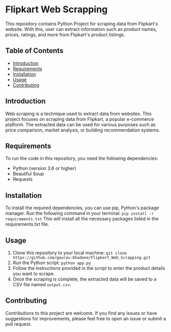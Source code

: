 # Flipkart Web Scrapping

This repository contains Python Project for scraping data from Flipkart's website. With this, user can extract information such as product names, prices, ratings, and more from Flipkart's product listings.

## Table of Contents

- [Introduction](#introduction)
- [Requirements](#requirements)
- [Installation](#installation)
- [Usage](#usage)
- [Contributing](#contributing)

## Introduction

Web scraping is a technique used to extract data from websites. This project focuses on scraping data from Flipkart, a popular e-commerce platform. The extracted data can be used for various purposes such as price comparison, market analysis, or building recommendation systems.

## Requirements

To run the code in this repository, you need the following dependencies:

- Python (version 3.6 or higher)
- Beautiful Soup
- Requests

## Installation

To install the required dependencies, you can use pip, Python's package manager. Run the following command in your terminal: `pip install -r requirements.txt`
This will install all the necessary packages listed in the requirements.txt file.

## Usage

1. Clone this repository to your local machine: `git clone https://github.com/gaurav-bhadane/Flipkart_Web_Scrapping.git`
2. Run the Python script: `python app.py`
3. Follow the instructions provided in the script to enter the product details you want to scrape.
4. Once the scraping is complete, the extracted data will be saved to a CSV file named `output.csv`.

## Contributing

Contributions to this project are welcome. If you find any issues or have suggestions for improvements, please feel free to open an issue or submit a pull request.
